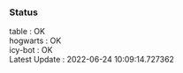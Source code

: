 ### Status


table : OK  
hogwarts : OK  
icy-bot : OK  
Latest Update : 2022-06-24 10:09:14.727362
